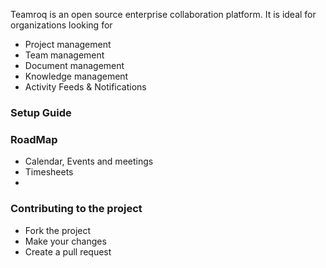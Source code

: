 

Teamroq is an open source enterprise collaboration platform. It is ideal for organizations looking for

- Project management
- Team management
- Document management
- Knowledge management
- Activity Feeds & Notifications

### Setup Guide ###


### RoadMap ###

* Calendar, Events and meetings
* Timesheets
*

### Contributing to the project ###

* Fork the project
* Make your changes
* Create a pull request

